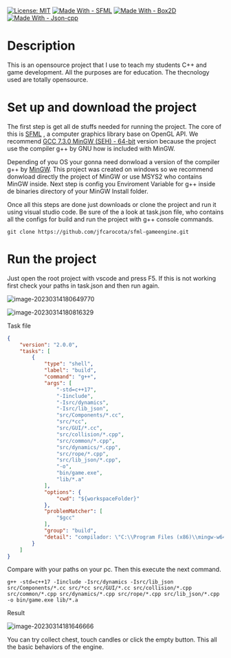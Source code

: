 [![License: MIT](https://img.shields.io/badge/License-MIT-yellow.svg)](https://github.com/jfcarocota/sfml-gameengine/blob/main/LICENSE) 
[![Made With - SFML](https://img.shields.io/badge/Made_With-SFML-2ea44f?logo=%238CC445)](https://www.sfml-dev.org/index.php)
[![Made With - Box2D](https://img.shields.io/static/v1?label=Made+With&message=Box2D&color=%23a72e2f)](https://box2d.org/documentation/md__d_1__git_hub_box2d_docs__f_a_q.html)
[![Made With - Json-cpp](https://img.shields.io/static/v1?label=Made+With&message=Json-cpp&color=blue)](https://github.com/open-source-parsers/jsoncpp)

# Description

This is an opensource project that I use to teach my students C++ and game development. All the purposes are for education. The thecnology used are totally opensource.

# Set up and download the project

The first step is get all de stuffs needed for running the project. The core of this is [SFML](https://www.sfml-dev.org/download/sfml/2.5.1/) , a computer graphics library base on OpenGL API. We recommend [GCC 7.3.0 MinGW (SEH) - 64-bit](https://www.sfml-dev.org/files/SFML-2.5.1-windows-gcc-7.3.0-mingw-64-bit.zip) version because the project use the compiler g++ by GNU how is included with MinGW.

Depending of you OS your gonna need donwload a version of the compiler g++ by [MinGW](https://www.mingw-w64.org/downloads/). This project was created on windows so we recommend donwload directly the project of MinGW or use MSYS2 who contains MinGW inside. Next step is config you Enviroment Variable for g++ inside de binaries directory of your MinGW Install folder.

Once all this steps are done just downloads or clone the project and run it using visual studio code. Be sure of the a look at task.json file, who contains all the configs for build and run the project with g++ console commands.

`git clone https://github.com/jfcarocota/sfml-gameengine.git`

# Run the project

Just open the root project with vscode and press F5. If this is not working first check your paths in task.json and then run again.

![image-20230314180649770](https://user-images.githubusercontent.com/6539267/225180512-2786fb37-387d-46e6-bc9d-95bdddcd1758.png)

![image-20230314180816329](https://user-images.githubusercontent.com/6539267/225180538-3bd709bc-fd06-4c0f-abdb-8e0f8e643ab1.png)

Task file

```json
{
	"version": "2.0.0",
	"tasks": [
		{
			"type": "shell",
			"label": "build",
			"command": "g++",
			"args": [
				"-std=c++17",
				"-Iinclude",
				"-Isrc/dynamics",
				"-Isrc/lib_json",
				"src/Components/*.cc",
				"src/*cc",
				"src/GUI/*.cc",
				"src/collision/*.cpp",
				"src/common/*.cpp",
				"src/dynamics/*.cpp",
				"src/rope/*.cpp",
				"src/lib_json/*.cpp",
				"-o",
				"bin/game.exe",
				"lib/*.a"
			],
			"options": {
				"cwd": "${workspaceFolder}"
			},
			"problemMatcher": [
				"$gcc"
			],
			"group": "build",
			"detail": "compilador: \"C:\\Program Files (x86)\\mingw-w64\\mingw32\\bin\\g++.exe\""
		}
	]
}
```

Compare with your paths on your pc. Then this execute the next command.

`g++ -std=c++17 -Iinclude -Isrc/dynamics -Isrc/lib_json src/Components/*.cc src/*cc src/GUI/*.cc src/collision/*.cpp src/common/*.cpp src/dynamics/*.cpp src/rope/*.cpp src/lib_json/*.cpp -o bin/game.exe lib/*.a `

Result

![image-20230314181646666](https://user-images.githubusercontent.com/6539267/225180566-bb00bfec-9af7-41f7-8c2e-d66294822fa3.png)

You can try collect chest, touch candles or click the empty button. This all the basic behaviors of the engine.
